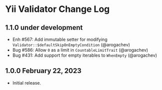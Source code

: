 # Yii Validator Change Log

## 1.1.0 under development

- Enh #567: Add immutable setter for modifying `Validator::$defaultSkipOnEmptyCondition` (@arogachev)
- Bug #586: Allow `0` as a limit in `CountableLimitTrait` (@arogachev)
- Bug #431: Add support for empty iterables to `WhenEmpty` (@arogachev)

## 1.0.0 February 22, 2023

- Initial release.
